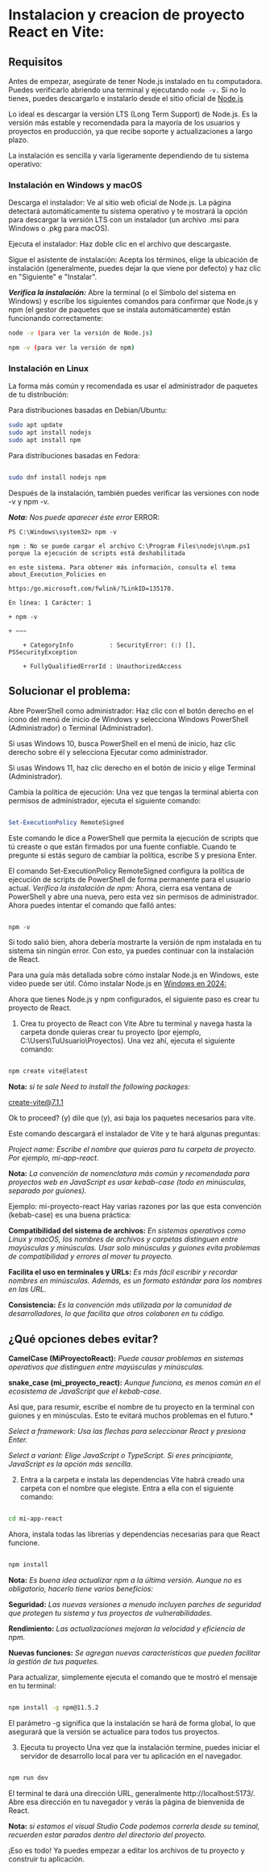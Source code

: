 # Instalacion y creacion de proyecto React en Vite:

## Requisitos

Antes de empezar, asegúrate de tener Node.js instalado en tu computadora. Puedes verificarlo abriendo una terminal y ejecutando ```node -v.``` Si no lo tienes, puedes descargarlo e instalarlo desde el sitio oficial de [Node.js](https://nodejs.org/es/)

Lo ideal es descargar la versión LTS (Long Term Support) de Node.js. Es la versión más estable y recomendada para la mayoría de los usuarios y proyectos en producción, ya que recibe soporte y actualizaciones a largo plazo.

La instalación es sencilla y varía ligeramente dependiendo de tu sistema operativo:

### Instalación en Windows y macOS
Descarga el instalador: Ve al sitio web oficial de Node.js. La página detectará automáticamente tu sistema operativo y te mostrará la opción para descargar la versión LTS con un instalador (un archivo .msi para Windows o .pkg para macOS).

Ejecuta el instalador: Haz doble clic en el archivo que descargaste.

Sigue el asistente de instalación: Acepta los términos, elige la ubicación de instalación (generalmente, puedes dejar la que viene por defecto) y haz clic en "Siguiente" e "Instalar".

***Verifica la instalación:*** Abre la terminal (o el Símbolo del sistema en Windows) y escribe los siguientes comandos para confirmar que Node.js y npm (el gestor de paquetes que se instala automáticamente) están funcionando correctamente:

```bash
node -v (para ver la versión de Node.js)

npm -v (para ver la versión de npm)
```

### Instalación en Linux
La forma más común y recomendada es usar el administrador de paquetes de tu distribución:

Para distribuciones basadas en Debian/Ubuntu:

```Bash
sudo apt update
sudo apt install nodejs
sudo apt install npm
```

Para distribuciones basadas en Fedora:

```Bash

sudo dnf install nodejs npm
```
Después de la instalación, también puedes verificar las versiones con node -v y npm -v.


***Nota:*** *Nos puede aparecer éste error*
ERROR:
```
PS C:\Windows\system32> npm -v

npm : No se puede cargar el archivo C:\Program Files\nodejs\npm.ps1 porque la ejecución de scripts está deshabilitada

en este sistema. Para obtener más información, consulta el tema about_Execution_Policies en

https:/go.microsoft.com/fwlink/?LinkID=135170.

En línea: 1 Carácter: 1

+ npm -v

+ ~~~

    + CategoryInfo          : SecurityError: (:) [], PSSecurityException

    + FullyQualifiedErrorId : UnauthorizedAccess
```

## Solucionar el problema:
Abre PowerShell como administrador: Haz clic con el botón derecho en el ícono del menú de inicio de Windows y selecciona Windows PowerShell (Administrador) o Terminal (Administrador).

Si usas Windows 10, busca PowerShell en el menú de inicio, haz clic derecho sobre él y selecciona Ejecutar como administrador.

Si usas Windows 11, haz clic derecho en el botón de inicio y elige Terminal (Administrador).

Cambia la política de ejecución: Una vez que tengas la terminal abierta con permisos de administrador, ejecuta el siguiente comando:

```PowerShell

Set-ExecutionPolicy RemoteSigned
```

Este comando le dice a PowerShell que permita la ejecución de scripts que tú creaste o que están firmados por una fuente confiable. Cuando te pregunte si estás seguro de cambiar la política, escribe S y presiona Enter.

El comando Set-ExecutionPolicy RemoteSigned configura la política de ejecución de scripts de PowerShell de forma permanente para el usuario actual.
*Verifica la instalación de npm:* Ahora, cierra esa ventana de PowerShell y abre una nueva, pero esta vez sin permisos de administrador. Ahora puedes intentar el comando que falló antes:

```PowerShell

npm -v
```

Si todo salió bien, ahora debería mostrarte la versión de npm instalada en tu sistema sin ningún error. Con esto, ya puedes continuar con la instalación de React.

Para una guía más detallada sobre cómo instalar Node.js en Windows, este video puede ser útil. Cómo instalar Node.js en [Windows en 2024:](https://www.youtube.com/watch?v=29mihvA_zEA)

Ahora que tienes Node.js y npm configurados, el siguiente paso es crear tu proyecto de React.

1. Crea tu proyecto de React con Vite
Abre tu terminal y navega hasta la carpeta donde quieras crear tu proyecto (por ejemplo, C:\Users\TuUsuario\Proyectos). Una vez ahí, ejecuta el siguiente comando:

```Bash

npm create vite@latest
```
**Nota:** *si te sale Need to install the following packages:*

create-vite@7.1.1

Ok to proceed? (y)
dile que (y), asi baja los paquetes necesarios para vite.


Este comando descargará el instalador de Vite y te hará algunas preguntas:

*Project name: Escribe el nombre que quieras para tu carpeta de proyecto. Por ejemplo, mi-app-react.*

**Nota:** *La convención de nomenclatura más común y recomendada para proyectos web en JavaScript es usar kebab-case (todo en minúsculas, separado por guiones).*

Ejemplo: mi-proyecto-react
Hay varias razones por las que esta convención (kebab-case) es una buena práctica:

**Compatibilidad del sistema de archivos:** *En sistemas operativos como Linux y macOS, los nombres de archivos y carpetas distinguen entre mayúsculas y minúsculas.* *Usar solo minúsculas y guiones evita problemas de compatibilidad y errores al mover tu proyecto.*


**Facilita el uso en terminales y URLs:** *Es más fácil escribir y recordar nombres en minúsculas. Además, es un formato estándar para los nombres en las URL.*


**Consistencia:** *Es la convención más utilizada por la comunidad de desarrolladores, lo que facilita que otros colaboren en tu código.*

## ¿Qué opciones debes evitar?

**CamelCase (MiProyectoReact):** *Puede causar problemas en sistemas operativos que distinguen entre mayúsculas y minúsculas.*

**snake_case (mi_proyecto_react):** *Aunque funciona, es menos común en el ecosistema de JavaScript que el kebab-case.*

Así que, para resumir, escribe el nombre de tu proyecto en la terminal con guiones y en minúsculas. Esto te evitará muchos problemas en el futuro.*


*Select a framework: Usa las flechas para seleccionar React y presiona Enter.*


*Select a variant: Elige JavaScript o TypeScript. Si eres principiante, JavaScript es la opción más sencilla.*

2. Entra a la carpeta e instala las dependencias
Vite habrá creado una carpeta con el nombre que elegiste. Entra a ella con el siguiente comando:

```Bash

cd mi-app-react
```
Ahora, instala todas las librerías y dependencias necesarias para que React funcione.


```Bash

npm install
```

**Nota:** *Es buena idea actualizar npm a la última versión. Aunque no es obligatorio, hacerlo tiene varios beneficios:*

**Seguridad:** *Las nuevas versiones a menudo incluyen parches de seguridad que protegen tu sistema y tus proyectos de vulnerabilidades.*

**Rendimiento:** *Las actualizaciones mejoran la velocidad y eficiencia de npm.*

**Nuevas funciones:** *Se agregan nuevas características que pueden facilitar la gestión de tus paquetes.*

Para actualizar, simplemente ejecuta el comando que te mostró el mensaje en tu terminal:

```Bash

npm install -g npm@11.5.2
```
El parámetro -g significa que la instalación se hará de forma global, lo que asegurará que la versión se actualice para todos tus proyectos.

3. Ejecuta tu proyecto
Una vez que la instalación termine, puedes iniciar el servidor de desarrollo local para ver tu aplicación en el navegador.
```Bash

npm run dev
```
El terminal te dará una dirección URL, generalmente http://localhost:5173/. Abre esa dirección en tu navegador y verás la página de bienvenida de React.

**Nota:** *si estamos el visual Studio Code podemos correrla desde su teminal, recuerden estar parados dentro del directorio del proyecto.*

¡Eso es todo! Ya puedes empezar a editar los archivos de tu proyecto y construir tu aplicación.


